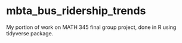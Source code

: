 # mbta_bus_ridership_trends
My portion of work on MATH 345 final group project, done in R using tidyverse package. 
